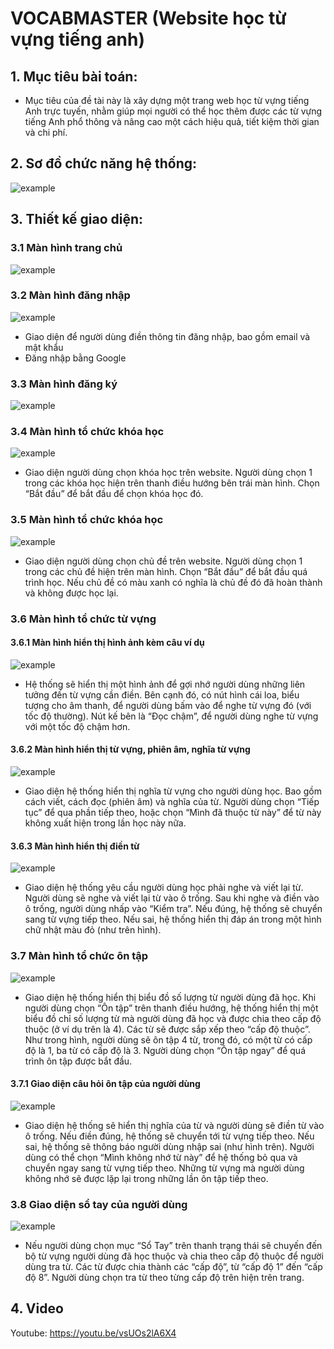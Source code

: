 # VOCABMASTER (Website học từ vựng tiếng anh)

## 1. Mục tiêu bài toán:

- Mục tiêu của đề tài này là xây dựng một trang web học từ vựng tiếng Anh trực tuyến, nhằm giúp mọi người có thể học thêm được các từ vựng tiếng Anh phổ thông và nâng cao một cách hiệu quả, tiết kiệm thời gian và chi phí.

## 2. Sơ đồ chức năng hệ thống:

![example](../web_vocab_master/imgReadme/SoDoHeThong.jpg)

## 3. Thiết kế giao diện:

### 3.1 Màn hình trang chủ

![example](../web_vocab_master/imgReadme/HomePage.png)

### 3.2 Màn hình đăng nhập

![example](../web_vocab_master/imgReadme/login.png)

- Giao diện để người dùng điền thông tin đăng nhập, bao gồm email và mật khẩu
- Đăng nhập bằng Google

### 3.3 Màn hình đăng ký

![example](../web_vocab_master/imgReadme/signup.png)

### 3.4 Màn hình tổ chức khóa học

![example](../web_vocab_master/imgReadme/KhoaHoc.png)

- Giao diện người dùng chọn khóa học trên website. Người dùng chọn 1 trong các khóa học hiện trên thanh điều hướng bên trái màn hình. Chọn “Bắt đầu” để bắt đầu để chọn khóa học đó.

### 3.5 Màn hình tổ chức khóa học

![example](../web_vocab_master/imgReadme/BaiHoc.png)

- Giao diện người dùng chọn chủ đề trên website. Người dùng chọn 1 trong các chủ đề hiện trên màn hình. Chọn “Bắt đầu” để bắt đầu quá trình học. Nếu chủ đề có màu xanh có nghĩa là chủ đề đó đã hoàn thành và không được học lại.

### 3.6 Màn hình tổ chức từ vựng

#### 3.6.1 Màn hình hiển thị hình ảnh kèm câu ví dụ

![example](../web_vocab_master/imgReadme/TuVung1.png)

- Hệ thống sẽ hiển thị một hình ảnh để gợi nhớ người dùng những liên tưởng đến từ vựng cần điền. Bên cạnh đó, có nút hình cái loa, biểu tượng cho âm thanh, để người dùng bấm vào để nghe từ vựng đó (với tốc độ thường). Nút kế bên là “Đọc chậm”, để người dùng nghe từ vựng với một tốc độ chậm hơn.

#### 3.6.2 Màn hình hiển thị từ vựng, phiên âm, nghĩa từ vựng

![example](../web_vocab_master/imgReadme/TuVung2.png)

- Giao diện hệ thống hiển thị nghĩa từ vựng cho người dùng học. Bao gồm cách viết, cách đọc (phiên âm) và nghĩa của từ. Người dùng chọn “Tiếp tục” để qua phần tiếp theo, hoặc chọn “Mình đã thuộc từ này” để từ này không xuất hiện trong lần học này nữa.

#### 3.6.3 Màn hình hiển thị điền từ

![example](../web_vocab_master/imgReadme/TuVung3.png)

- Giao diện hệ thống yêu cầu người dùng học phải nghe và viết lại từ. Người dùng sẽ nghe và viết lại từ vào ô trống. Sau khi nghe và điền vào ô trống, người dùng nhấp vào “Kiểm tra”. Nếu đúng, hệ thống sẽ chuyển sang từ vựng tiếp theo. Nếu sai, hệ thống hiển thị đáp án trong một hình chữ nhật màu đỏ (như trên hình).

### 3.7 Màn hình tổ chức ôn tập

![example](../web_vocab_master/imgReadme/OnTap.png)

- Giao diện hệ thống hiển thị biểu đồ số lượng từ người dùng đã học. Khi người dùng chọn “Ôn tập” trên thanh điều hướng, hệ thống hiển thị một biểu đồ chỉ số lượng từ mà người dùng đã học và được chia theo cấp độ thuộc (ở ví dụ trên là 4). Các từ sẽ được sắp xếp theo “cấp độ thuộc”. Như trong hình, người dùng sẽ ôn tập 4 từ, trong đó, có một từ có cấp độ là 1, ba từ có cấp độ là 3. Người dùng chọn “Ôn tập ngay” để quá trình ôn tập được bắt đầu.

#### 3.7.1 Giao diện câu hỏi ôn tập của người dùng

![example](../web_vocab_master/imgReadme/CauHoiOnTap.png)

- Giao diện hệ thống sẽ hiển thị nghĩa của từ và người dùng sẽ điền từ vào ô trống. Nếu điền đúng, hệ thống sẽ chuyển tới từ vựng tiếp theo. Nếu sai, hệ thống sẽ thông báo người dùng nhập sai (như hình trên). Người dùng có thể chọn “Mình không nhớ từ này” để hệ thống bỏ qua và chuyển ngay sang từ vựng tiếp theo. Những từ vựng mà người dùng không nhớ sẽ được lặp lại trong những lần ôn tập tiếp theo.

### 3.8 Giao diện sổ tay của người dùng

![example](../web_vocab_master/imgReadme/SoTay.png)

- Nếu người dùng chọn mục “Sổ Tay” trên thanh trạng thái sẽ chuyến đến bộ từ vựng người dùng đã học thuộc và chia theo cấp độ thuộc để người dùng tra từ. Các từ được chia thành các “cấp độ”, từ “cấp độ 1” đến “cấp độ 8”. Người dùng chọn tra từ theo từng cấp độ trên hiện trên trang.

## 4. Video

Youtube: https://youtu.be/vsUOs2lA6X4
